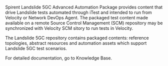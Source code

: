 
Spirent Landslide 5GC Advanced Automation Package provides content that drive Landslide tests automated through iTest and intended to run from Velocity or Network DevOps Agent.
The packaged test content made available on a remote Source Control Management (SCM) repository may be synchronized with Velocity SCM sitory to run tests in Velocity.

The Landslide 5GC repository contains packaged contents: reference topologies, abstract resources and automation assets which support Landslide 5GC test scenarios.

For detailed documentation, go to Knowledge Base.